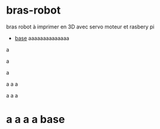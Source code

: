 bras-robot
==========
bras robot à imprimer en 3D avec servo moteur et rasbery pi
+ [base](base)
aaaaaaaaaaaaaa



a



a

a

a
a
a

a
a
a

a
a
a
a
base
====
